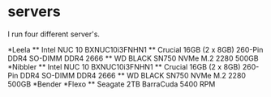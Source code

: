 # servers
I run four different server's.

*Leela
** Intel NUC 10 BXNUC10i3FNHN1
** Crucial 16GB (2 x 8GB) 260-Pin DDR4 SO-DIMM DDR4 2666
** WD BLACK SN750 NVMe M.2 2280 500GB
*Nibbler
** Intel NUC 10 BXNUC10i3FNHN1
** Crucial 16GB (2 x 8GB) 260-Pin DDR4 SO-DIMM DDR4 2666
** WD BLACK SN750 NVMe M.2 2280 500GB
*Bender
*Flexo
** Seagate 2TB BarraCuda 5400 RPM

